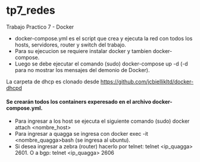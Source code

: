 # tp7_redes
Trabajo Practico 7 - Docker

* docker-compose.yml es el script que crea y ejecuta la red con todos los hosts, servidores, router y switch del trabajo.
* Para su ejecucion se requiere instalar docker y tambien docker-compose.
* Luego se debe ejecutar el comando (sudo) docker-compose up -d (-d para no mostrar los mensajes del demonio de Docker).

La carpeta de dhcp es clonado desde https://github.com/jcbiellikltd/docker-dhcpd

#### Se crearán todos los containers experesado en el archivo docker-compose.yml. ####
* Para ingresar a los host se ejecuta el siguiente comando (sudo) docker attach <nombre_host>
* Para ingresar a quagga se ingresa con docker exec -it <nombre_quagga>bash (se ingresa al ubuntu).
* Si desea ingresar a zebra (router) hacerlo por telnet: telnet <ip_quagga> 2601. O a bgp: telnet <ip_quagga> 2606 
